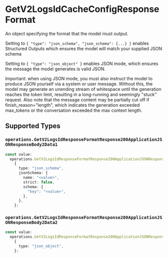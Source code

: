 # GetV2LogsIdCacheConfigResponseFormat

An object specifying the format that the model must output. 

 Setting to `{ "type": "json_schema", "json_schema": {...} }` enables Structured Outputs which ensures the model will match your supplied JSON schema 

 Setting to `{ "type": "json_object" }` enables JSON mode, which ensures the message the model generates is valid JSON.

Important: when using JSON mode, you must also instruct the model to produce JSON yourself via a system or user message. Without this, the model may generate an unending stream of whitespace until the generation reaches the token limit, resulting in a long-running and seemingly "stuck" request. Also note that the message content may be partially cut off if finish_reason="length", which indicates the generation exceeded max_tokens or the conversation exceeded the max context length.


## Supported Types

### `operations.GetV2LogsIdResponseFormatResponse200ApplicationJSONResponseBody2Data1`

```typescript
const value:
  operations.GetV2LogsIdResponseFormatResponse200ApplicationJSONResponseBody2Data1 =
    {
      type: "json_schema",
      jsonSchema: {
        name: "<value>",
        strict: false,
        schema: {
          "key": "<value>",
        },
      },
    };
```

### `operations.GetV2LogsIdResponseFormatResponse200ApplicationJSONResponseBody2Data2`

```typescript
const value:
  operations.GetV2LogsIdResponseFormatResponse200ApplicationJSONResponseBody2Data2 =
    {
      type: "json_object",
    };
```

